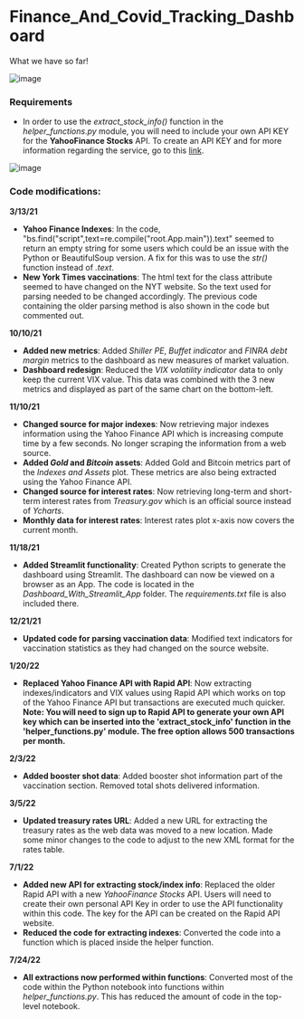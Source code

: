# Finance_And_Covid_Tracking_Dashboard

What we have so far!

![image](https://user-images.githubusercontent.com/31114603/141147778-2866edd6-02a5-466c-8985-8b10a5a24e84.png)

### Requirements

- In order to use the *extract_stock_info()* function in the *helper_functions.py* module, you will need to include your own API KEY for the **YahooFinance Stocks** API. To create an API KEY and for more information regarding the service, go to this [link](https://rapidapi.com/integraatio/api/yahoofinance-stocks1/). 

![image](https://user-images.githubusercontent.com/31114603/181051317-a3d6b47b-dc97-40b6-8eaf-48f0d766ee45.png)

### Code modifications: 
**3/13/21**
- **Yahoo Finance Indexes**: In the code, "bs.find("script",text=re.compile("root.App.main")).text" seemed to return an empty string for some users which could be an issue with the Python or BeautifulSoup version. A fix for this was to use the *str()* function instead of *.text*.
- **New York Times vaccinations**: The html text for the class attribute seemed to have changed on the NYT website. So the text used for parsing needed to be changed accordingly. The previous code containing the older parsing method is also shown in the code but commented out.

**10/10/21**
- **Added new metrics**: Added *Shiller PE*, *Buffet indicator* and *FINRA debt margin* metrics to the dashboard as new measures of market valuation. 
- **Dashboard redesign**: Reduced the *VIX volatility indicator* data to only keep the current VIX value. This data was combined with the 3 new metrics and displayed as part of the same chart on the bottom-left. 

**11/10/21**
- **Changed source for major indexes**: Now retrieving major indexes information using the Yahoo Finance API which is increasing compute time by a few seconds. No longer scraping the information from a web source. 
- **Added *Gold* and *Bitcoin* assets**: Added Gold and Bitcoin metrics part of the *Indexes and Assets* plot. These metrics are also being extracted using the Yahoo Finance API. 
- **Changed source for interest rates**: Now retrieving long-term and short-term interest rates from *Treasury.gov* which is an official source instead of *Ycharts*. 
- **Monthly data for interest rates**: Interest rates plot x-axis now covers the current month. 

**11/18/21**
- **Added Streamlit functionality**: Created Python scripts to generate the dashboard using Streamlit. The dashboard can now be viewed on a browser as an App. The code is located in the *Dashboard_With_Streamlit_App* folder. The *requirements.txt* file is also included there. 

**12/21/21**
- **Updated code for parsing vaccination data**: Modified text indicators for vaccination statistics as they had changed on the source website. 

**1/20/22**
- **Replaced Yahoo Finance API with Rapid API**: Now extracting indexes/indicators and VIX values using Rapid API which works on top of the Yahoo Finance API but transactions are executed much quicker. **Note: You will need to sign up to Rapid API to generate your own API key which can be inserted into the 'extract_stock_info' function in the 'helper_functions.py' module. The free option allows 500 transactions per month.**

**2/3/22**
- **Added booster shot data**: Added booster shot information part of the vaccination section. Removed total shots delivered information. 

**3/5/22**
- **Updated treasury rates URL**: Added a new URL for extracting the treasury rates as the web data was moved to a new location. Made some minor changes to the code to adjust to the new XML format for the rates table. 

**7/1/22**
- **Added new API for extracting stock/index info**: Replaced the older Rapid API with a new *YahooFinance Stocks* API. Users will need to create their own personal API Key in order to use the API functionality within this code. The key for the API can be created on the Rapid API website. 
- **Reduced the code for extracting indexes**: Converted the code into a function which is placed inside the helper function. 

**7/24/22**
- **All extractions now performed within functions**: Converted most of the code within the Python notebook into functions within *helper_functions.py*. This has reduced the amount of code in the top-level notebook.  
